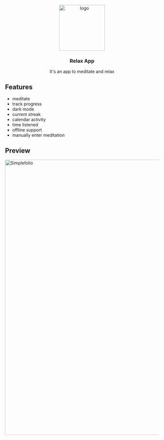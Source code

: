 <p align="center">
  <img src="https://avatars.githubusercontent.com/u/88053790" alt="logo" height="150"/>
</p>
<h3 align="center">
  Relax App
</h3>
<p align="center">
  It's an app to meditate and relax
</p>


## Features

- meditate
- track progress
- dark mode
- current streak
- calendar activity
- time listened
- offline support
- manually enter meditation

## Preview

<img src="https://github.com/Orlando17544/Portafolio/blob/main/src/assets/relaxApp.gif" alt="Simplefolio" width="900px" />
